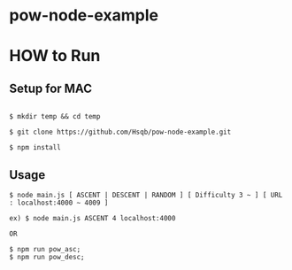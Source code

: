  pow-node-example
====
  

# HOW to Run
## Setup for MAC

````

$ mkdir temp && cd temp

$ git clone https://github.com/Hsqb/pow-node-example.git

$ npm install

````

## Usage
````
$ node main.js [ ASCENT | DESCENT | RANDOM ] [ Difficulty 3 ~ ] [ URL : localhost:4000 ~ 4009 ]

ex) $ node main.js ASCENT 4 localhost:4000

OR

$ npm run pow_asc;
$ npm run pow_desc;
````